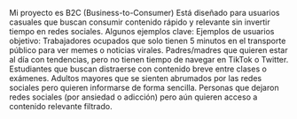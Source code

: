  Mi proyecto es B2C (Business-to-Consumer)
Está diseñado para usuarios casuales que buscan consumir contenido rápido y relevante sin invertir tiempo en redes sociales. Algunos ejemplos clave:
 Ejemplos de usuarios objetivo:
Trabajadores ocupados que solo tienen 5 minutos en el transporte público para ver memes o noticias virales.
Padres/madres que quieren estar al día con tendencias, pero no tienen tiempo de navegar en TikTok o Twitter.
Estudiantes que buscan distraerse con contenido breve entre clases o exámenes.
Adultos mayores que se sienten abrumados por las redes sociales pero quieren informarse de forma sencilla.
Personas que dejaron redes sociales (por ansiedad o adicción) pero aún quieren acceso a contenido relevante filtrado.
